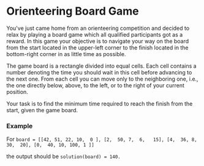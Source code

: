 # Orienteering Board Game

You've just came home from an orienteering competition and decided to relax by playing a board game which all qualified participants got as a reward. In this game your objective is to navigate your way on the board from the start located in the upper-left corner to the finish located in the bottom-right corner in as little time as possible.

The game board is a rectangle divided into equal cells. Each cell contains a number denoting the time you should wait in this cell before advancing to the next one. From each cell you can move only to the neighboring one, i.e., the one directly below, above, to the left, or to the right of your current position.

Your task is to find the minimum time required to reach the finish from the start, given the game board.

### Example

For `board = [[42, 51, 22, 10,  0 ],
         [2,  50, 7,  6,   15],
         [4,  36, 8,  30,  20],
         [0,  40, 10, 100, 1 ]]`

the output should be `solution(board) = 140.`